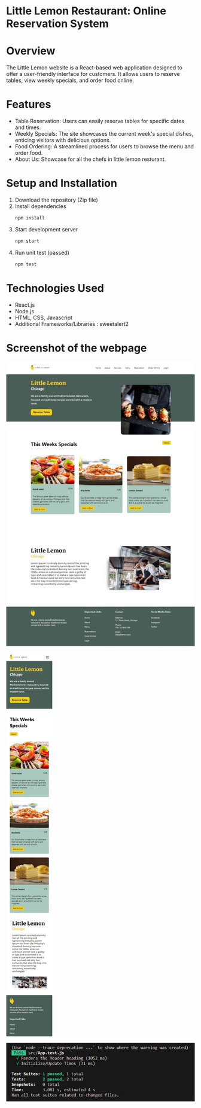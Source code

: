 # Little Lemon Restaurant: Online Reservation System

# Overview
The Little Lemon website is a React-based web application designed to offer a user-friendly interface for customers. It allows users to reserve tables, view weekly specials, and order food online.

# Features
- Table Reservation: Users can easily reserve tables for specific dates and times.
- Weekly Specials: The site showcases the current week's special dishes, enticing visitors with delicious options.
- Food Ordering: A streamlined process for users to browse the menu and order food.
- About Us: Showcase for all the chefs in little lemon resturant.

# Setup and Installation
1. Download the repository (Zip file)
2. Install dependencies
    ```bash
    npm install
    ```
3. Start development server
    ``` bash
    npm start
    ```
4. Run unit test (passed)
    ``` bash
    npm test
    ```
# Technologies Used
- React.js
- Node.js
- HTML, CSS, Javascript
- Additional Frameworks/Libraries : sweetalert2

# Screenshot of the webpage
![App Preview](https://raw.githubusercontent.com/ascookieQAQ/react-little-lemon/main/src/images/Destop.jpg)

![App Mobile Preview](https://raw.githubusercontent.com/ascookieQAQ/react-little-lemon/main/src/images/Mobile.jpg)

![Test Result](https://raw.githubusercontent.com/ascookieQAQ/react-little-lemon/main/src/images/test-result.jpg)






